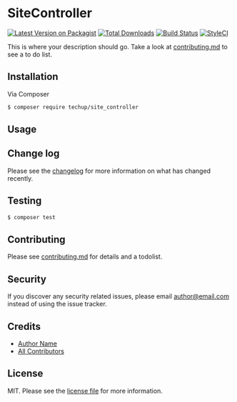 # SiteController

[![Latest Version on Packagist][ico-version]][link-packagist]
[![Total Downloads][ico-downloads]][link-downloads]
[![Build Status][ico-travis]][link-travis]
[![StyleCI][ico-styleci]][link-styleci]

This is where your description should go. Take a look at [contributing.md](contributing.md) to see a to do list.

## Installation

Via Composer

``` bash
$ composer require techup/site_controller
```

## Usage

## Change log

Please see the [changelog](changelog.md) for more information on what has changed recently.

## Testing

``` bash
$ composer test
```

## Contributing

Please see [contributing.md](contributing.md) for details and a todolist.

## Security

If you discover any security related issues, please email author@email.com instead of using the issue tracker.

## Credits

- [Author Name][link-author]
- [All Contributors][link-contributors]

## License

MIT. Please see the [license file](license.md) for more information.

[ico-version]: https://img.shields.io/packagist/v/techup/site_controller.svg?style=flat-square
[ico-downloads]: https://img.shields.io/packagist/dt/techup/site_controller.svg?style=flat-square
[ico-travis]: https://img.shields.io/travis/techup/site_controller/master.svg?style=flat-square
[ico-styleci]: https://styleci.io/repos/12345678/shield

[link-packagist]: https://packagist.org/packages/techup/site_controller
[link-downloads]: https://packagist.org/packages/techup/site_controller
[link-travis]: https://travis-ci.org/techup/site_controller
[link-styleci]: https://styleci.io/repos/12345678
[link-author]: https://github.com/techup
[link-contributors]: ../../contributors
